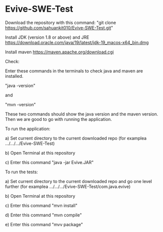 # Evive-SWE-Test

Download the repository with this command: "git clone https://github.com/sahuankit010/Evive-SWE-Test.git"

Install JDK (version 1.8 or above) and JRE
https://download.oracle.com/java/19/latest/jdk-19_macos-x64_bin.dmg

Install maven
https://maven.apache.org/download.cgi

Check:

Enter these commands in the terminals to check java and maven are installed.

"java -version"

and 

"mvn -version"

These two commands should show the java version and the maven version. Then we are good to go with running the application.

To run the application:

a) Set current directory to the current downloaded repo (for examplea .../.../.../Evive-SWE-Test)

b) Open Terminal at this repository

c) Enter this command "java -jar Evive.JAR"

To run the tests:

a) Set current directory to the current downloaded repo and go one level further (for examplea .../.../.../Evive-SWE-Test/com.java.evive)

b) Open Terminal at this repository

c) Enter this command "mvn install"

d) Enter this command "mvn compile"

e) Enter this command "mvv package"



